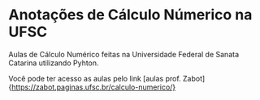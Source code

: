 # Anotações de Cálculo Númerico na UFSC

Aulas de Cálculo Numérico feitas na Universidade Federal de Sanata Catarina utilizando Pyhton. 

Você pode ter acesso as aulas pelo link [aulas prof. Zabot]{https://zabot.paginas.ufsc.br/calculo-numerico/}

